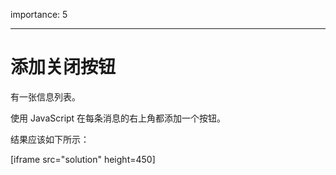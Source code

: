 importance: 5

---

# 添加关闭按钮

有一张信息列表。

使用 JavaScript 在每条消息的右上角都添加一个按钮。

结果应该如下所示：

[iframe src="solution" height=450]
